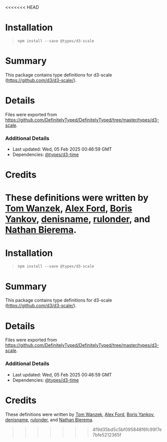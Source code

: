 <<<<<<< HEAD
# Installation
> `npm install --save @types/d3-scale`

# Summary
This package contains type definitions for d3-scale (https://github.com/d3/d3-scale/).

# Details
Files were exported from https://github.com/DefinitelyTyped/DefinitelyTyped/tree/master/types/d3-scale.

### Additional Details
 * Last updated: Wed, 05 Feb 2025 00:46:59 GMT
 * Dependencies: [@types/d3-time](https://npmjs.com/package/@types/d3-time)

# Credits
These definitions were written by [Tom Wanzek](https://github.com/tomwanzek), [Alex Ford](https://github.com/gustavderdrache), [Boris Yankov](https://github.com/borisyankov), [denisname](https://github.com/denisname), [rulonder](https://github.com/rulonder), and [Nathan Bierema](https://github.com/Methuselah96).
=======
# Installation
> `npm install --save @types/d3-scale`

# Summary
This package contains type definitions for d3-scale (https://github.com/d3/d3-scale/).

# Details
Files were exported from https://github.com/DefinitelyTyped/DefinitelyTyped/tree/master/types/d3-scale.

### Additional Details
 * Last updated: Wed, 05 Feb 2025 00:46:59 GMT
 * Dependencies: [@types/d3-time](https://npmjs.com/package/@types/d3-time)

# Credits
These definitions were written by [Tom Wanzek](https://github.com/tomwanzek), [Alex Ford](https://github.com/gustavderdrache), [Boris Yankov](https://github.com/borisyankov), [denisname](https://github.com/denisname), [rulonder](https://github.com/rulonder), and [Nathan Bierema](https://github.com/Methuselah96).
>>>>>>> 4f9d35bd5c5bf095848f6fc99f7e7bfe5212365f
